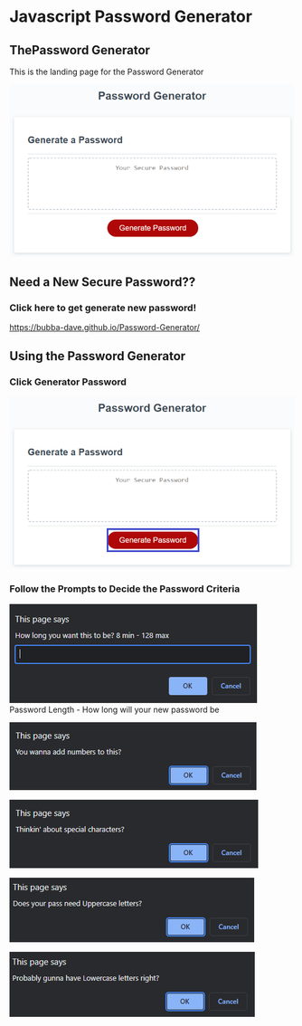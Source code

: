# Javascript Password Generator

## ThePassword Generator

This is the landing page for the Password Generator

![Top-Page-Area](./assets/images/landingpage.PNG?raw=true "Top-Page-Area")

## Need a New Secure Password??
### Click here to get generate new password!
https://bubba-dave.github.io/Password-Generator/

## Using the Password Generator
### Click Generator Password 

![nav-menu](./assets/images/button.png?raw=true "Navigational Menu")

### Follow the Prompts to Decide the Password Criteria

![nav-menu](./assets/images/passlength.PNG?raw=true "Navigational Menu")
Password Length - How long will your new password be

![nav-menu](./assets/images/numbers.PNG?raw=true "Navigational Menu")

![nav-menu](./assets/images/specialcharacters.PNG?raw=true "Navigational Menu")

![nav-menu](./assets/images/uppercase.PNG?raw=true "Navigational Menu")

![nav-menu](./assets/images/lowercase.PNG?raw=true "Navigational Menu")